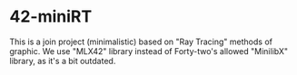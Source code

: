 # 42-miniRT

This is a join project (minimalistic) based on "Ray Tracing" methods of graphic. We use "MLX42" library instead of Forty-two's allowed "MinilibX" library, as it's a bit outdated.